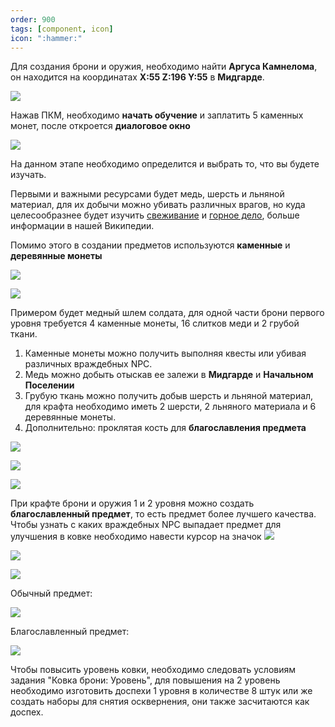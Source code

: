 ```yaml
---
order: 900
tags: [component, icon]
icon: ":hammer:"
---
```


Для создания брони и оружия, необходимо найти **Aргуса Камнелома**, он находится на координатах **X:55 Z:196 Y:55** в **Мидгарде**.

![](https://i.imgur.com/OIROuI9.png)

Нажав ПКМ, необходимо **начать обучение** и заплатить 5 каменных монет, после откроется **диалоговое окно**

![](https://i.imgur.com/rQhcx8m.png)

На данном этапе необходимо определится и выбрать то, что вы будете изучать.

Первыми и важными ресурсами будет медь, шерсть и льняной материал, для их добычи можно убивать различных врагов, но куда целесообразнее будет изучить [свеживание](http://https://wiki.warmine.ru/rpg-%D0%BC%D0%B8%D1%80/%D0%BF%D1%80%D0%BE%D1%84%D0%B5%D1%81%D1%81%D0%B8%D0%B8/%D1%81%D0%B2%D0%B5%D0%B6%D0%B5%D0%B2%D0%B0%D0%BD%D0%B8%D0%B5/ "свеживание") и [горное дело](http:/https://wiki.warmine.ru/rpg-%D0%BC%D0%B8%D1%80/%D0%BF%D1%80%D0%BE%D1%84%D0%B5%D1%81%D1%81%D0%B8%D0%B8/%D0%B3%D0%BE%D1%80%D0%BD%D0%BE%D0%B5-%D0%B4%D0%B5%D0%BB%D0%BE// "горное дело"), больше информации в нашей Википедии. 

Помимо этого в создании предметов используются **каменные** и **деревянные монеты**

![](https://i.imgur.com/S4uKLn5.png)

![](https://i.imgur.com/O7Owxm5.png)

Примером будет медный шлем солдата, для одной части брони первого уровня требуется 4 каменные монеты, 16 слитков меди и 2 грубой ткани.

1. Каменные монеты можно получить выполняя квесты или убивая различных враждебных NPC.
2. Медь можно добыть отыскав ее залежи в **Мидгарде** и **Начальном Поселении**
3. Грубую ткань можно получить добыв шерсть и льняной материал, для крафта необходимо иметь 2 шерсти, 2 льняного материала и 6 деревянные монеты.
4. Дополнительно: проклятая кость для **благославления предмета**

![](https://i.imgur.com/qAUsh1E.png)

![](https://i.imgur.com/LZRLm6Q.png)

![](https://i.imgur.com/AAuUuo7.png)

При крафте брони и оружия 1 и 2 уровня можно создать **благославленный предмет**, то есть предмет более лучшего качества.
Чтобы узнать с каких враждебных NPC выпадает предмет для улучшения в ковке необходимо навести курсор на значок  ![](https://i.imgur.com/q1gyTMT.png)

![](https://i.imgur.com/vhULfr1.png)

![](https://i.imgur.com/SUTUcW2.png)

Обычный предмет:

![](https://i.imgur.com/vTdc6QK.png)

Благославленный предмет:

![](https://i.imgur.com/aMTxmWs.png)

Чтобы повысить уровень ковки, необходимо следовать условиям задания "Ковка брони: Уровень", для повышения на 2 уровень необходимо изготовить доспехи 1 уровня в количестве 8 штук или же создать наборы для снятия осквернения, они также засчитаются как доспех.

